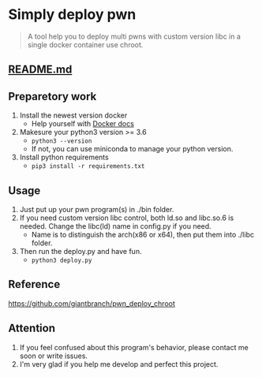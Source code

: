 # Simply deploy pwn

> A tool help you to deploy multi pwns with custom version libc in a single docker container use chroot.

## [README.md](https://github.com/bulletforkiller/simple_deploy_pwn/blob/master/README.md)

## Preparetory work
1. Install the newest version docker
   - Help yourself with [Docker docs](https://docs.docker.com/install/)
2. Makesure your python3 version >= 3.6
   - ```python3 --version```
   - If not, you can use miniconda to manage your python version.
3. Install python requirements
   - ```pip3 install -r requirements.txt```

## Usage
1. Just put up your pwn program(s) in ./bin folder.
2. If you need custom version libc control, both ld.so and libc.so.6 is needed. Change the libc(ld) name in config.py if you need.
   - Name is to distinguish the arch(x86 or x64), then put them into ./libc folder.
3. Then run the deploy.py and have fun.
   - ```python3 deploy.py```

## Reference
https://github.com/giantbranch/pwn_deploy_chroot

## Attention
1. If you feel confused about this program's behavior, please contact me soon or write issues.
2. I'm very glad if you help me develop and perfect this project.
